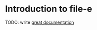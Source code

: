# Introduction to file-e

TODO: write [great documentation](http://jacobian.org/writing/what-to-write/)
